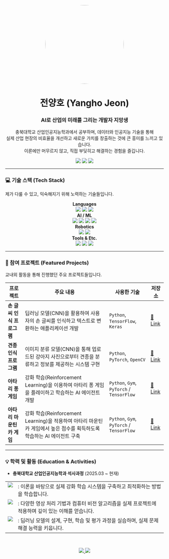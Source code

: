 <p align="center">
<img src="http://googleusercontent.com/image_collection/image_retrieval/7624449145935503554" width="250" style="border-radius:50%;"/>
</p>

<h1 align="center">전양호 (Yangho Jeon)</h1>
<h3 align="center">AI로 산업의 미래를 그리는 개발자 지망생</h3>

<p align="center">
  충북대학교 산업인공지능학과에서 공부하며, 데이터와 인공지능 기술을 통해<br>
  실제 산업 현장의 비효율을 개선하고 새로운 가치를 창출하는 것에 큰 흥미를 느끼고 있습니다.<br>
  이론에만 머무르지 않고, 직접 부딪히고 해결하는 경험을 즐깁니다.
</p>

<p align="center">
  <a href="mailto:<yhjeon@chunhbuk.ac.kr>"><img src="https://img.shields.io/badge/Email-EA4335?style=for-the-badge&logo=gmail&logoColor=white"></a>
  <a href="<https://c-bike.tistory.com/"><img src="https://img.shields.io/badge/Tech_Blog-12B886?style=for-the-badge&logo=velog&logoColor=white"></a>
  <a href="<포트폴리오_또는_이력서_URL(Notion)>"><img src="https://img.shields.io/badge/Portfolio-000000?style=for-the-badge&logo=notion&logoColor=white"></a>
</p>

---

### 💻 기술 스택 (Tech Stack)
제가 다룰 수 있고, 익숙해지기 위해 노력하는 기술들입니다.

<p align="center">
  <b>Languages</b><br>
  <img src="https://img.shields.io/badge/Python-3776AB?style=for-the-badge&logo=python&logoColor=white"/>
  <img src="https://img.shields.io/badge/C++-00599C?style=for-the-badge&logo=cplusplus&logoColor=white"/>
  <img src="https://img.shields.io/badge/SQL-4479A1?style=for-the-badge&logo=mysql&logoColor=white"/>
  <br>
  <b>AI / ML</b><br>
  <img src="https://img.shields.io/badge/PyTorch-EE4C2C?style=for-the-badge&logo=pytorch&logoColor=white"/>
  <img src="https://img.shields.io/badge/TensorFlow-FF6F00?style=for-the-badge&logo=tensorflow&logoColor=white"/>
  <img src="https://img.shields.io/badge/scikit--learn-F7931E?style=for-the-badge&logo=scikitlearn&logoColor=white"/>
  <img src="https://img.shields.io/badge/OpenCV-5C3EE8?style=for-the-badge&logo=opencv&logoColor=white"/>
  <br>
  <b>Robotics</b><br>
  <img src="https://img.shields.io/badge/ROS2-22538E?style=for-the-badge&logo=ros&logoColor=white"/>
  <img src="https://img.shields.io/badge/Autoware-5E80EF?style=for-the-badge&logo=autowarefoundation&logoColor=white"/>
  <br>
  <b>Tools & Etc.</b><br>
  <img src="https://img.shields.io/badge/Git-F05032?style=for-the-badge&logo=git&logoColor=white"/>
  <img src="https://img.shields.io/badge/GitHub-181717?style=for-the-badge&logo=github&logoColor=white"/>
  <img src="https://img.shields.io/badge/Docker-2496ED?style=for-the-badge&logo=docker&logoColor=white"/>
</p>

---

### 🚀 참여 프로젝트 (Featured Projects)
교내외 활동을 통해 진행했던 주요 프로젝트들입니다.

| 프로젝트 | 주요 내용 | 사용한 기술 | 저장소 |
|---|---|---|---|
| **손 글씨 인식 프로그램** | 딥러닝 모델(CNN)을 활용하여 사용자의 손 글씨를 인식하고 텍스트로 변환하는 애플리케이션 개발 | `Python`, `TensorFlow`, `Keras` | [🔗 Link](https://github.com/cbnu-yhjeon/PROJECT-Handwriting-recognition-programs) |
| **견종 인식 프로그램** | 이미지 분류 모델(CNN)을 통해 업로드된 강아지 사진으로부터 견종을 분류하고 정보를 제공하는 시스템 구현 | `Python`, `PyTorch`, `OpenCV` | [🔗 Link](https://github.com/cbnu-yhjeon/PROJECT-Breed-Recognition-Program) |
| **아타리 퐁 게임** | 강화 학습(Reinforcement Learning)을 이용하여 아타리 퐁 게임을 플레이하고 학습하는 AI 에이전트 개발 | `Python`, `Gym`, `PyTorch` / `TensorFlow` | [🔗 Link](https://github.com/cbnu-yhjeon/Reinforcement-Learning-Entities/tree/main/AdvancedMethods) |
| **아타리 마운틴 카 게임** | 강화 학습(Reinforcement Learning)을 적용하여 아타리 마운틴 카 게임에서 높은 점수를 획득하도록 학습하는 AI 에이전트 구축 | `Python`, `Gym`, `PyTorch` / `TensorFlow` | [🔗 Link](https://github.com/cbnu-yhjeon/Reinforcement-Learning-Entities/tree/main/DQN) |
---

### 💡 학력 및 활동 (Education & Activities)

- **충북대학교 산업인공지능학과 석사과정** (2025.03 ~ 현재)
<p align="left">
  <table>
    <tr>
      <td valign="top">
        <img src="https://img.shields.io/badge/강화%20학습%20실체-FFD700?style=for-the-badge&logoColor=black"/>
      </td>
      <td valign="top">
        : 이론을 바탕으로 실제 강화 학습 시스템을 구축하고 최적화하는 방법을 학습합니다.
      </td>
    </tr>
    <tr>
      <td valign="top">
        <img src="https://img.shields.io/badge/영상%20처리%20실체-007ACC?style=for-the-badge&logoColor=white"/>
      </td>
      <td valign="top">
        :  다양한 영상 처리 기법과 컴퓨터 비전 알고리즘을 실제 프로젝트에 적용하며 깊이 있는 이해를 얻습니다.
      </td>
    </tr>
    <tr>
      <td valign="top">
        <img src="https://img.shields.io/badge/딥러닝%20실체-424242?style=for-the-badge&logoColor=white"/>
      </td>
      <td valign="top">
        :  딥러닝 모델의 설계, 구현, 학습 및 평가 과정을 실습하며, 실제 문제 해결 능력을 키웁니다.
      </td>
    </tr>
  </table>
</p>


<br>

<p align="center">
  <a href="https://github.com/anuraghazra/github-readme-stats">
    <img src="https://github-readme-stats.vercel.app/api?username=<your-github-id>&show_icons=true&theme=dracula&include_all_commits=true&count_private=true"/>
  </a>
  <a href="https://github.com/anuraghazra/github-readme-stats">
    <img src="https://github-readme-stats.vercel.app/api/top-langs/?username=<your-github-id>&layout=compact&langs_count=7&theme=dracula"/>
  </a>
</p>
